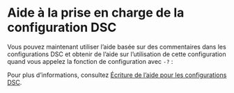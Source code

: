 # Aide à la prise en charge de la configuration DSC

Vous pouvez maintenant utiliser l’aide basée sur des commentaires dans les configurations DSC et obtenir de l’aide sur l’utilisation de cette configuration quand vous appelez la fonction de configuration avec `-?` :  

Pour plus d’informations, consultez [Écriture de l’aide pour les configurations DSC](../dsc/configHelp.md).

<!--HONumber=Jun16_HO4-->


